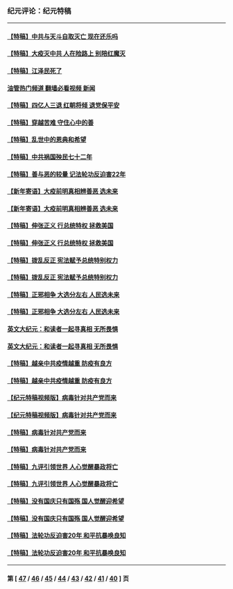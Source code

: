 ### 纪元评论：纪元特稿
---
#### [【特稿】中共与天斗自取灭亡 现在还乐吗](../../pages/nsc424/n13897482.md?01310330) 
#### [【特稿】大疫灭中共 人在险路上 别陪红魔灭](../../pages/nsc424/n13890697.md?01310330) 
#### [【特稿】江泽民死了](../../pages/nsc424/n13876300.md?01310330) 
#### [油管热门频道 翻墙必看视频 新闻](ok?01310330)
#### [【特稿】四亿人三退 红朝将倾 退党保平安](../../pages/nsc424/n13794378.md?01310330) 
#### [【特稿】穿越苦难 守住心中的善](../../pages/nsc424/n13784979.md?01310330) 
#### [【特稿】乱世中的恩典和希望](../../pages/nsc424/n13734687.md?01310330) 
#### [【特稿】中共祸国殃民七十二年](../../pages/nsc424/n13272607.md?01310330) 
#### [【特稿】善与恶的较量 记法轮功反迫害22年](../../pages/nsc424/n13086597.md?01310330) 
#### [【新年寄语】大疫前明真相辨善恶 选未来](../../pages/nsc424/n12660855.md?01310330) 
#### [【新年寄语】大疫前明真相辨善恶 选未来](../../pages/nsc424/n12660855.md?01310330) 
#### [【特稿】伸张正义 行总统特权 拯救美国](../../pages/nsc424/n12616806.md?01310330) 
#### [【特稿】伸张正义 行总统特权 拯救美国](../../pages/nsc424/n12616806.md?01310330) 
#### [【特稿】拨乱反正 宪法赋予总统特别权力](../../pages/nsc424/n12598306.md?01310330) 
#### [【特稿】拨乱反正 宪法赋予总统特别权力](../../pages/nsc424/n12598306.md?01310330) 
#### [【特稿】正邪相争 大选分左右 人民选未来](../../pages/nsc424/n12545208.md?01310330) 
#### [【特稿】正邪相争 大选分左右 人民选未来](../../pages/nsc424/n12545208.md?01310330) 
#### [英文大纪元：和读者一起寻真相 无所畏惧](../../pages/nsc424/n12542027.md?01310330) 
#### [英文大纪元：和读者一起寻真相 无所畏惧](../../pages/nsc424/n12542027.md?01310330) 
#### [【特稿】越亲中共疫情越重 防疫有良方](../../pages/nsc424/n12042989.md?01310330) 
#### [【特稿】越亲中共疫情越重 防疫有良方](../../pages/nsc424/n12042989.md?01310330) 
#### [【纪元特稿视频版】病毒针对共产党而来](../../pages/nsc424/n11977328.md?01310330) 
#### [【纪元特稿视频版】病毒针对共产党而来](../../pages/nsc424/n11977328.md?01310330) 
#### [【特稿】病毒针对共产党而来](../../pages/nsc424/n11928818.md?01310330) 
#### [【特稿】病毒针对共产党而来](../../pages/nsc424/n11928818.md?01310330) 
#### [【特稿】九评引领世界 人心觉醒暴政将亡](../../pages/nsc424/n11660496.md?01310330) 
#### [【特稿】九评引领世界 人心觉醒暴政将亡](../../pages/nsc424/n11660496.md?01310330) 
#### [【特稿】没有国庆只有国殇 国人觉醒迎希望](../../pages/nsc424/n11549354.md?01310330) 
#### [【特稿】没有国庆只有国殇 国人觉醒迎希望](../../pages/nsc424/n11549354.md?01310330) 
#### [【特稿】法轮功反迫害20年 和平抗暴唤良知](../../pages/nsc424/n11389135.md?01310330) 
#### [【特稿】法轮功反迫害20年 和平抗暴唤良知](../../pages/nsc424/n11389135.md?01310330) 

---
#### 第 [ [47](./47.md?01310330) / [46](./46.md?01310330) / [45](./45.md?01310330) / [44](./44.md?01310330) / [43](./43.md?01310330) / [42](./42.md?01310330) / [41](./41.md?01310330) / [40](./40.md?01310330) ] 页
